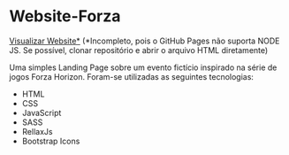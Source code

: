 # Website-Forza
[Visualizar Website*](https://arquiribeiro.github.io/Website-Forza/)
(*Incompleto, pois o GitHub Pages não suporta NODE JS. Se possível, clonar repositório e abrir o arquivo HTML diretamente)

Uma simples Landing Page sobre um evento fictício inspirado na série de jogos Forza Horizon. Foram-se utilizadas as seguintes tecnologias:
- HTML
- CSS
- JavaScript
- SASS
- RellaxJs
- Bootstrap Icons
